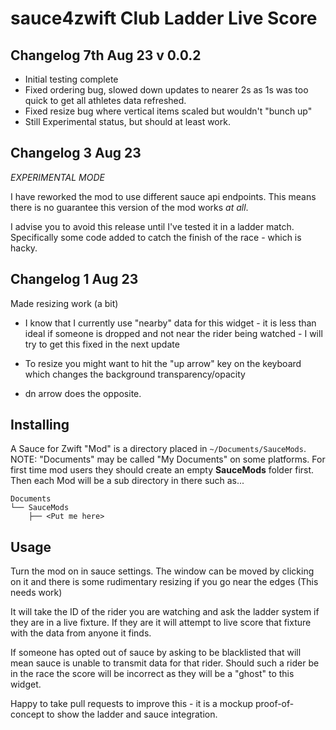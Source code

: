 sauce4zwift Club Ladder Live Score
========

Changelog 7th Aug 23 v 0.0.2
--------------------

* Initial testing complete
* Fixed ordering bug, slowed down updates to nearer 2s as 1s was too quick to get all athletes data refreshed.
* Fixed resize bug where vertical items scaled but wouldn't "bunch up"
* Still Experimental status, but should at least work.

Changelog 3 Aug 23
------------------
*EXPERIMENTAL MODE*

I have reworked the mod to use different sauce api endpoints.
This means there is no guarantee this version of the mod works *at all*.

I advise you to avoid this release until I've tested it in a ladder match.
Specifically some code added to catch the finish of the race - which is hacky.

Changelog 1 Aug 23
------------------
Made resizing work (a bit)
- I know that I currently use "nearby" data for this widget - it is less than ideal if someone is dropped and not near the rider being watched - I will try to get this fixed in the next update

- To resize you might want to hit the "up arrow" key on the keyboard which changes the background transparency/opacity
- dn arrow does the opposite.

Installing
--------
A Sauce for Zwift "Mod" is a directory placed in `~/Documents/SauceMods`.  NOTE: "Documents"
may be called "My Documents" on some platforms.  For first time mod users they should create
an empty **SauceMods** folder first.  Then each Mod will be a sub directory in there such as...
```
Documents
└── SauceMods
    ├── <Put me here>
```

Usage
--------
Turn the mod on in sauce settings.
The window can be moved by clicking on it and there is some rudimentary resizing if you go near the edges (This needs work)

It will take the ID of the rider you are watching and ask the ladder system if they are in a live fixture.
If they are it will attempt to live score that fixture with the data from anyone it finds.

If someone has opted out of sauce by asking to be blacklisted that will mean sauce is unable to transmit data for that rider.
Should such a rider be in the race the score will be incorrect as they will be a "ghost" to this widget.

Happy to take pull requests to improve this - it is a mockup proof-of-concept to show the ladder and sauce integration.
